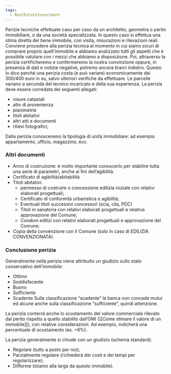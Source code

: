 ```yaml
---
tags:
  - RealEstateInvestment
---
```

Perizie tecniche effettuate caso per caso da un architetto, geometra o perito immobiliare, o da una società specializzata. In questo caso si effettua una stima diretta del bene immobile, con visita, misurazioni e rilevazioni reali.
Conviene procedere alla perizia tecnica al momento in cui siamo sicuri di comprare proprio quell’immobile e abbiamo analizzato tutti gli aspetti che è possibile valutare con i mezzi che abbiamo a disposizione. Poi, attraverso la perizia certificheremo e confermeremo la nostra convinzione oppure, in presenza di dati e notizie negative, potremo ancora tirarci indietro. Questo lo dico perché una perizia costa (e può variare) economicamente dai 300/400 euro in su, salvo ulteriori verifiche da effettuare. Le parcelle variano a seconda del tecnico incaricato e della sua esperienza.
La perizia deve essere corredata dei seguenti allegati:
* visure catastali
* atto di provenienza
* planimetrie
* titoli abitativi
* altri atti e documenti
* rilievi fotografici;

Dalla perizia conosceremo la tipologia di unità immobiliare: ad esempio appartamento, ufficio, magazzino, ecc. 

### Altri documenti

* Anno di costruzione: è molto importante conoscerlo per stabilire tutta una serie di parametri, anche ai fini dell’agibilità.
* Certificato di agibilità/abitabilità
* Titoli abitativi:
	* permesso di costruire o concessione edilizia iniziale con relativi elaborati progettuali;
	* Certificato di conformità urbanistica e agibilità;
	* Eventuali titoli successivi concessori (scia, cila, PDC)
	* Titoli in sanatoria con relativi elaborati progettuali e relativa approvazione del Comune;
	* Condoni edilizi con relativi elaborati progettuali e approvazione del Comune;
* Copia della convenzione con il Comune (solo in caso di EDILIZIA CONVENZIONATA).

### Conclusione perizia

Generalmente nella perizia viene attribuito un giudizio sullo stato conservativo dell’immobile:
* Ottimo
* Soddisfacente
* Buono
* Sufficiente
* Scadente
Sulla classificazione “scadente” la banca non concede mutui ed alcune anche sulla classificazione “sufficiente”, quindi attenzione. 

La perizia conterrà anche lo scostamento del valore commerciale rilevato dal perito rispetto a quello stabilito dall’OMI ([[Come stimare il valore di un immobile]]), con relative considerazioni. Ad esempio, indicherà una percentuale di scostamento (es. +8%).

La perizia generalmente si chiude con un giudizio (schema standard):
* Regolare (tutto a posto per noi);
* Parzialmente regolare (richiederà dei costi e dei tempi per regolarizzare);
* Difforme (stiamo alla larga da questo immobile).